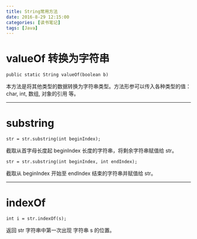 ```yaml
---
title: String常用方法
date: 2016-8-29 12:15:00
categories: [读书笔记] 
tags: [Java]
---
```

# valueOf 转换为字符串 #
	public static String valueOf(boolean b)

本方法是将其他类型的数据转换为字符串类型。方法形参可以传入各种类型的值：char, int, 数组, 对象的引用 等。

---

# substring #

	str = str.substring(int beginIndex);

截取从首字母长度起 beginIndex 长度的字符串，将剩余字符串赋值给 str。

	str = str.substring(int beginIndex, int endIndex);
截取从 beginIndex 开始至 endIndex 结束的字符串并赋值给 str。

<!-- more -->

---

# indexOf #

	int i = str.indexOf(s);

返回 str 字符串中第一次出现 字符串 s 的位置。